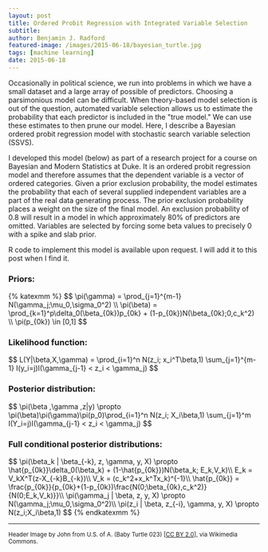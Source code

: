 ```yaml
---
layout: post
title: Ordered Probit Regression with Integrated Variable Selection
subtitle: 
author: Benjamin J. Radford
featured-image: /images/2015-06-18/bayesian_turtle.jpg
tags: [machine learning]
date: 2015-06-18
---
```


Occasionally in political science, we run into problems in which we have a small dataset and a large array of possible of predictors. Choosing a parsimonious model can be difficult. When theory-based model selection is out of the question, automated variable selection allows us to estimate the probability that each predictor is included in the "true model." We can use these estimates to then prune our model. Here, I describe a Bayesian ordered probit regression model with stochastic search variable selection (SSVS).

I developed this model (below) as part of a research project for a course on Bayesian and Modern Statistics at Duke. It is an ordered probit regression model and therefore assumes that the dependent variable is a vector of ordered categories. Given a prior exclusion probability, the model estimates the probability that each of several supplied independent variables are a part of the real data generating process. The prior exclusion probability places a weight on the size of the final model. An exclusion probability of 0.8 will result in a model in which approximately 80% of predictors are omitted. Variables are selected by forcing some beta values to precisely 0 with a spike and slab prior.

R code to implement this model is available upon request. I will add it to this post when I find it.

<h3>Priors:</h3>
{% katexmm %}
$$ 
\pi(\gamma) = \prod_{j=1}^{m-1} N(\gamma_j;\mu_0,\sigma_0^2) \\
\pi(\beta) = \prod_{k=1}^p\delta_0(\beta_{0k})p_{0k} + (1-p_{0k})N(\beta_{0k};0,c_k^2) \\
\pi(p_{0k}) \in [0,1]
$$

<h3>Likelihood function:</h3>
$$ 
L(Y|\beta,X,\gamma) = \prod_{i=1}^n N(z_i; x_i^T\beta,1) \sum_{j=1}^{m-1} I(y_i=j)I(\gamma_{j-1} < z_i < \gamma_j)
$$

<h3>Posterior distribution:</h3>
$$ 
\pi(\beta ,\gamma ,z|y) \propto \pi(\beta)\pi(\gamma)\pi(p_0)\prod_{i=1}^n N(z_i; X_i\beta,1) \sum_{j=1}^m I(Y_i=j)I(\gamma_{j-1} < z_i < \gamma_j)
$$

<h3>Full conditional posterior distributions:</h3>
$$ 
\pi(\beta_k | \beta_{-k}, z, \gamma, y, X) \propto \hat{p_{0k}}\delta_0(\beta_k) + (1-\hat{p_{0k}})N(\beta_k; E_k,V_k)\\
E_k = V_kX^T(z-X_{-k}B_{-k})\\
V_k = (c_k^2+x_k^Tx_k)^{-1}\\
\hat{p_{0k}} = \frac{p_{0k}}{p_{0k}+(1-p_{0k})\frac{N(0;\beta_{0k},c_k^2)}{N(0;E_k,V_k)}}\\
\pi(\gamma_j | \beta, z, y, X) \propto N(\gamma_j;\mu_0,\sigma_0^2)\\
\pi(z_i | \beta, z_{-i}, \gamma, y, X) \propto N(z_i;X_i\beta,1)
$$
{% endkatexmm %}

<hr>
<small>Header Image by John from U.S. of A. (Baby Turtle 023) [<a href="http://creativecommons.org/licenses/by/2.0">CC BY 2.0</a>], via Wikimedia Commons.</small>